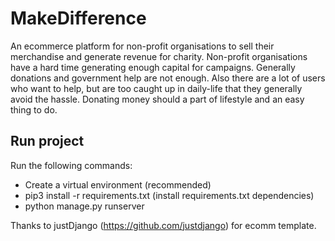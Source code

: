 # MakeDifference
An ecommerce platform for non-profit organisations to sell their merchandise and generate revenue for charity.
Non-profit organisations have a hard time generating enough capital for campaigns. Generally donations and government help are not enough. Also there are a lot of users who want to help, but are too caught up in daily-life that they generally avoid the hassle. Donating money should a part of lifestyle and an
easy thing to do.



## Run project 
Run the following commands:  
* Create a virtual environment (recommended) 
* pip3 install -r requirements.txt (install requirements.txt dependencies) 
* python manage.py runserver


Thanks to justDjango (https://github.com/justdjango) for ecomm template.
